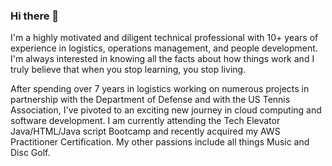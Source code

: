 ### Hi there 👋
I'm a highly motivated and diligent technical professional with 10+ years 
of experience in logistics, operations management, and people development.
I'm always interested in knowing all the facts about how things work and I truly believe that when you stop learning, you stop living.

After spending over 7 years in logistics working on numerous projects in partnership with the Department of Defense and with the US Tennis Association, I've pivoted to an exciting new journey in cloud computing and software development.
I am currently attending the Tech Elevator Java/HTML/Java script Bootcamp and recently acquired my AWS Practitioner Certification.
My other passions include all things Music and Disc Golf.
<!--
Updated introduction
